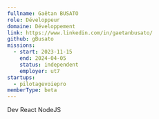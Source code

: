 ```yaml
---
fullname: Gaëtan BUSATO
role: Développeur
domaine: Développement
link: https://www.linkedin.com/in/gaetanbusato/
github: gBusato
missions:
  - start: 2023-11-15
    end: 2024-04-05
    status: independent
    employer: ut7
startups:
  - pilotagevoiepro
memberType: beta
---
```


Dev React  NodeJS
